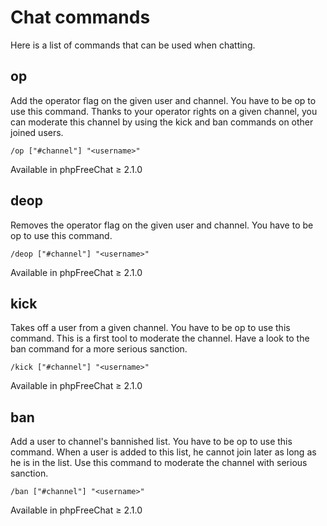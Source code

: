 # Chat commands

Here is a list of commands that can be used when chatting.

## op

Add the operator flag on the given user and channel.  You have to be op to use this command.
Thanks to your operator rights on a given channel, you can moderate this channel by using the kick and ban commands on other joined users. 

```
/op ["#channel"] "<username>"
```

Available in phpFreeChat ≥ 2.1.0

## deop

Removes the operator flag on the given user and channel. You have to be op to use this command.

```
/deop ["#channel"] "<username>"
```

Available in phpFreeChat ≥ 2.1.0

## kick

Takes off a user from a given channel. You have to be op to use this command.
This is a first tool to moderate the channel. Have a look to the ban command for a more serious sanction.

```
/kick ["#channel"] "<username>"
```

Available in phpFreeChat ≥ 2.1.0


## ban

Add a user to channel's bannished list. You have to be op to use this command.
When a user is added to this list, he cannot join later as long as he is in the list. Use this command to moderate the channel with serious sanction. 

```
/ban ["#channel"] "<username>"
```

Available in phpFreeChat ≥ 2.1.0
